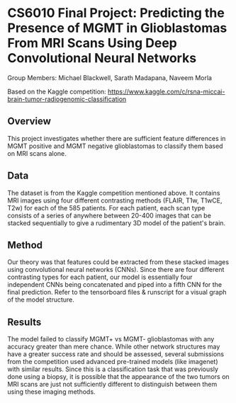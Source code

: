 # CS6010 Final Project: Predicting the Presence of MGMT in Glioblastomas From MRI Scans Using Deep Convolutional Neural Networks

Group Members: Michael Blackwell, Sarath Madapana, Naveem Morla

Based on the Kaggle competition: https://www.kaggle.com/c/rsna-miccai-brain-tumor-radiogenomic-classification

## Overview
This project investigates whether there are sufficient feature differences in MGMT positive and MGMT negative glioblastomas to classify them based on MRI scans alone. 

## Data
The dataset is from the Kaggle competition mentioned above. It contains MRI images using four different contrasting methods (FLAIR, T1w, T1wCE, T2w) for each of the 585 patients. For each patient, each scan type consists of a series of anywhere between 20-400 images that can be stacked sequentially to give a rudimentary 3D model of the patient's brain. 

## Method
Our theory was that features could be extracted from these stacked images using convolutional neural networks (CNNs). Since there are four different contrasting types for each patient, our model is essentially four independent CNNs being concatenated and piped into a fifth CNN for the final prediction. Refer to the tensorboard files & runscript for a visual graph of the model structure.

## Results
The model failed to classify MGMT+ vs MGMT- glioblastomas with any accuracy greater than mere chance. While other network structures may have a greater success rate and should be assessed, several submissions from the competition used advanced pre-trained models (like imagenet) with similar results. Since this is a classification task that was previously done using a biopsy, it is possible that the appearance of the two tumors on MRI scans are just not sufficiently different to distinguish between them using these imaging methods.
